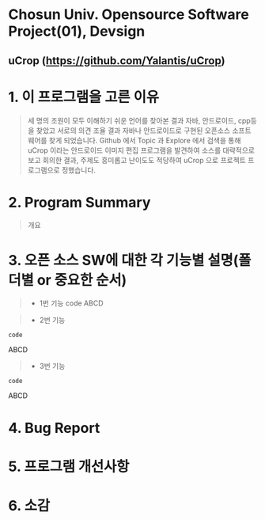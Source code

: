 Chosun Univ. Opensource Software Project(01), Devsign
===========
uCrop (https://github.com/Yalantis/uCrop)
------------


# 1. 이 프로그램을 고른 이유
> 세 명의 조원이 모두 이해하기 쉬운 언어를 찾아본 결과 자바, 안드로이드, cpp등을 찾았고 서로의 의견 조율 결과 자바나 안드로이드로 구현된 오픈소스 소프트웨어를 찾게 되었습니다.
Github 에서 Topic 과 Explore 에서 검색을 통해 uCrop 이라는 안드로이드 이미지 편집 프로그램을 발견하여 소스를 대략적으로 보고 회의한 결과, 주제도 흥미롭고 난이도도 적당하여 uCrop 으로 프로젝트 프로그램으로 정했습니다.


# 2. Program Summary
> 개요

# 3. 오픈 소스 SW에 대한 각 기능별 설명(폴더별 or 중요한 순서)
>- 1번 기능
	code
ABCD

>- 2번 기능
<pre><code>code</code></pre>
ABCD

>- 3번 기능
<pre><code>code</code></pre>
ABCD

# 4. Bug Report

# 5. 프로그램 개선사항

# 6. 소감
